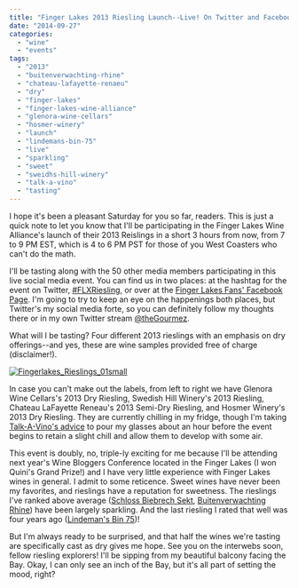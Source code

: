 ```yaml
---
title: "Finger Lakes 2013 Riesling Launch--Live! On Twitter and Facebook"
date: "2014-09-27"
categories:
  - "wine"
  - "events"
tags:
  - "2013"
  - "buitenverwachting-rhine"
  - "chateau-lafayette-renaeu"
  - "dry"
  - "finger-lakes"
  - "finger-lakes-wine-alliance"
  - "glenora-wine-cellars"
  - "hosmer-winery"
  - "launch"
  - "lindemans-bin-75"
  - "live"
  - "sparkling"
  - "sweet"
  - "sweidhs-hill-winery"
  - "talk-a-vino"
  - "tasting"
---
```


I hope it's been a pleasant Saturday for you so far, readers. This is just a quick note to let you know that I'll be participating in the Finger Lakes Wine Alliance's launch of their 2013 Reislings in a short 3 hours from now, from 7 to 9 PM EST, which is 4 to 6 PM PST for those of you West Coasters who can't do the math.

I'll be tasting along with the 50 other media members participating in this live social media event. You can find us in two places: at the hashtag for the event on Twitter, [#FLXRiesling](https://twitter.com/hashtag/flxriesling?f=realtime "Twitter link"), or over at the [Finger Lakes Fans' Facebook Page](https://www.facebook.com/fingerlakeswine "Finger Lakes Fans"). I'm going to try to keep an eye on the happenings both places, but Twitter's my social media forte, so you can definitely follow my thoughts there or in my own Twitter stream [@theGourmez](https://twitter.com/thegourmez "My Twitter stream").

What will I be tasting? Four different 2013 rieslings with an emphasis on dry offerings--and yes, these are wine samples provided free of charge (disclaimer!).

[![Fingerlakes_Rieslings_01small](http://s3.amazonaws.com/thegourmez-wpmedia/2014/09/Fingerlakes_Rieslings_01small.jpg)](http://www.thegourmez.com/2014/09/finger-lakes-20013-riesling-launch-live-on-twitter-and-facebook/fingerlakes_rieslings_01small/)

In case you can't make out the labels, from left to right we have Glenora Wine Cellars's 2013 Dry Riesling, Swedish Hill Winery's 2013 Riesling, Chateau LaFayette Reneau's 2013 Semi-Dry Riesling, and Hosmer Winery's 2013 Dry Riesling. They are currently chilling in my fridge, though I'm taking [Talk-A-Vino's advice](http://talk-a-vino.com/2014/09/16/riesling-oh-riesling-finger-lakes-riesling-deep-immersion-with-winechat/ "Talk-A-Vino on Rieslings.") to pour my glasses about an hour before the event begins to retain a slight chill and allow them to develop with some air.

This event is doubly, no, triple-ly exciting for me because I'll be attending next year's Wine Bloggers Conference located in the Finger Lakes (I won Quini's Grand Prize!) and I have very little experience with Finger Lakes wines in general. I admit to some reticence. Sweet wines have never been my favorites, and rieslings have a reputation for sweetness. The rieslings I've ranked above average ([Schloss Biebrech Sekt](http://www.thegourmez.com/2009/11/schloss-biebrech-sekt-wine-review/ "A sparkling riesling from Germany"), [Buitenverwachting Rhine](http://www.thegourmez.com/2010/03/buitenverwachting-rhine-riesling-2008-wine-review/ "A Sparkling Riesling from South Africa")) have been largely sparkling. And the last riesling I rated that well was four years ago ([Lindeman's Bin 75](http://www.thegourmez.com/2010/01/lindemans-bin-75-riesling-2008-wine-review/ "Wine Review"))!

But I'm always ready to be surprised, and that half the wines we're tasting are specifically cast as dry gives me hope. See you on the interwebs soon, fellow riesling explorers! I'll be sipping from my beautiful balcony facing the Bay. Okay, I can only see an inch of the Bay, but it's all part of setting the mood, right?
